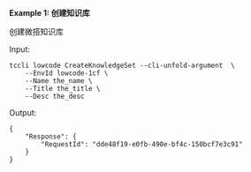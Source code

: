 **Example 1: 创建知识库**

创建微搭知识库

Input: 

```
tccli lowcode CreateKnowledgeSet --cli-unfold-argument  \
    --EnvId lowcode-1cf \
    --Name the_name \
    --Title the_title \
    --Desc the_desc
```

Output: 
```
{
    "Response": {
        "RequestId": "dde48f19-e0fb-490e-bf4c-150bcf7e3c91"
    }
}
```

